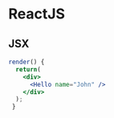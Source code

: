 # ReactJS

## JSX
```jsx
render() {
  return(
    <div>
      <Hello name="John" />
    </div>
  );
 }
```
